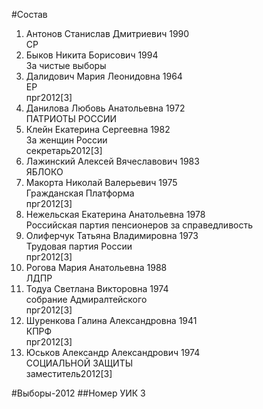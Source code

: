 #Состав
1. Антонов Станислав Дмитриевич 1990   
    СР
2. Быков Никита Борисович 1994   
    За чистые выборы
3. Далидович Мария Леонидовна 1964   
    ЕР  
    прг2012[3]
4. Данилова Любовь Анатольевна 1972   
    ПАТРИОТЫ РОССИИ
5. Клейн Екатерина Сергеевна 1982   
    За женщин России  
    секретарь2012[3]
6. Лажинский Алексей Вячеславович 1983   
    ЯБЛОКО
7. Макорта Николай Валерьевич 1975   
    Гражданская Платформа  
    прг2012[3]
8. Нежельская Екатерина Анатольевна 1978   
    Российская партия пенсионеров за справедливость
9. Олиферчук Татьяна Владимировна 1973   
    Трудовая партия России  
    прг2012[3]
10. Рогова Мария Анатольевна 1988   
    ЛДПР
11. Тодуа Светлана Викторовна 1974   
    собрание Адмиралтейского  
    прг2012[3]
12. Шуренкова Галина Александровна 1941   
    КПРФ  
    прг2012[3]
13. Юськов Александр Александрович 1974   
    СОЦИАЛЬНОЙ ЗАЩИТЫ   
    заместитель2012[3]

#Выборы-2012
##Номер УИК
3
